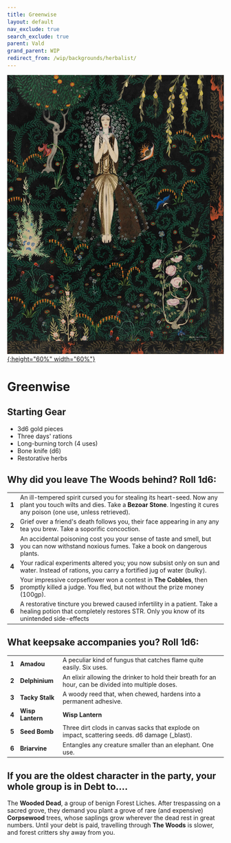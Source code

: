 ```yaml
---
title: Greenwise
layout: default
nav_exclude: true
search_exclude: true
parent: Vald
grand_parent: WIP
redirect_from: /wip/backgrounds/herbalist/
---
```


[![Alt text](/img/backgrounds/herbalist.jpg "East of the Sun and West of the Moon, illustrated by Kay Nielsen"){:height="60%" width="60%"}](/img/backgrounds/herbalist.jpg)

# Greenwise

## Starting Gear

- 3d6 gold pieces
- Three days' rations
- Long-burning torch (4 uses)
- Bone knife (d6)
- Restorative herbs

## Why did you leave The Woods behind? Roll 1d6:

|       |                                                                                                                                                                                            |
| ----- | ------------------------------------------------------------------------------------------------------------------------------------------------------------------------------------------ |
| **1** | An ill-tempered spirit cursed you for stealing its heart-seed. Now any plant you touch wilts and dies. Take a **Bezoar Stone**. Ingesting it cures any poison (one use, unless retrieved). |
| **2** | Grief over a friend's death follows you, their face appearing in any any tea you brew. Take a soporific concoction.                                                                        |
| **3** | An accidental poisoning cost you your sense of taste and smell, but you can now withstand noxious fumes. Take a book on dangerous plants.                                                  |
| **4** | Your radical experiments altered you; you now subsist only on sun and water. Instead of rations, you carry a fortified jug of water (bulky).                                               |
| **5** | Your impressive corpseflower won a contest in **The Cobbles**, then promptly killed a judge. You fled, but not without the prize money (100gp).                                            |
| **6** | A restorative tincture you brewed caused infertility in a patient. Take a healing potion that completely restores STR. Only you know of its unintended side-effects                        |

## What keepsake accompanies you? Roll 1d6:

|       |                  |                                                                                                      |
| ----- | ---------------- | ---------------------------------------------------------------------------------------------------- |
| **1** | **Amadou**       | A peculiar kind of fungus that catches flame quite easily. Six uses.                                 |
| **2** | **Delphinium**   | An elixir allowing the drinker to hold their breath for an hour, can be divided into multiple doses. |
| **3** | **Tacky Stalk**  | A woody reed that, when chewed, hardens into a permanent adhesive.                                   |
| **4** | **Wisp Lantern** |  **Wisp Lantern** | Caged in wrought iron, providing an unending light that grows stronger as the wisp feeds on nearby pain and fear. |
| **5** | **Seed Bomb**    | Three dirt clods in canvas sacks that explode on impact, scattering seeds. d6 damage (_blast).       |
| **6** | **Briarvine**    | Entangles any creature smaller than an elephant. One use.                                            |

## If you are the oldest character in the party, your whole group is in Debt to....

The **Wooded Dead**, a group of benign Forest Liches. After trespassing on a sacred grove, they demand you plant a grove of rare (and expensive) **Corpsewood** trees, whose saplings grow wherever the dead rest in great numbers. Until your debt is paid, travelling through **The Woods** is slower, and forest critters shy away from you.  